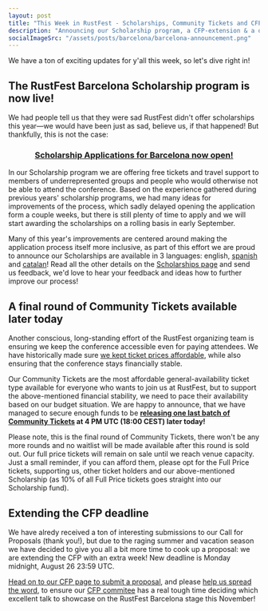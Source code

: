 ```yaml
---
layout: post
title: "This Week in RustFest - Scholarships, Community Tickets and CFPs"
description: "Announcing our Scholarship program, a CFP-extension & a one last round of Community Tickets"
socialImageSrc: "/assets/posts/barcelona/barcelona-announcement.png"
---
```


We have a ton of exciting updates for y'all this week, so let's dive right in!

## The RustFest Barcelona Scholarship program is now live!

We had people tell us that they were sad RustFest didn't offer scholarships this year—we would have been just as sad, believe us, if that happened! But thankfully, this is not the case:

<h3 style="text-align: center">
  <a href="https://barcelona.rustfest.eu/scholarships/" style="opacity: 1">
    Scholarship Applications for Barcelona now open!
  </a>
</h3>

In our Scholarship program we are offering free tickets and travel support to members of underrepresented groups and people who would otherwise not be able to attend the conference. Based on the experience gathered during previous years' scholarship programs, we had many ideas for improvements of the process, which sadly delayed opening the application form a couple weeks, but there is still plenty of time to apply and we will start awarding the scholarships on a rolling basis in early September.

Many of this year's improvements are centered around making the application process itself more inclusive, as part of this effort we are proud to announce our Scholarships are available in 3 languages: english, [spanish](https://barcelona.rustfest.eu/scholarships/es/) and [catalan](https://barcelona.rustfest.eu/scholarships/ca/)! Read all the other details on the [Scholarships page](https://barcelona.rustfest.eu/scholarships/) and send us feedback, we'd love to hear your feedback and ideas how to further improve our process!


## A final round of Community Tickets available later today

Another conscious, long-standing effort of the RustFest organizing team is ensuring we keep the conference accessible even for paying attendees. We have historically made sure [we kept ticket prices affordable](https://barcelona.rustfest.eu/tickets/), while also ensuring that the conference stays financially stable.

Our Community Tickets are the most affordable general-availability ticket type available for everyone who wants to join us at RustFest, but to support the above-mentioned financial stability, we need to pace their availability based on our budget situation. We are happy to announce, that we have managed to secure enough funds to be **[releasing one last batch of Community Tickets](https://ti.to/rustfest/barcelona2019/) at 4 PM UTC (18:00 CEST) later today!**

Please note, this is the final round of Community Tickets, there won't be any more rounds and no waitlist will be made available after this round is sold out. Our full price tickets will remain on sale until we reach venue capacity. Just a small reminder, if you can afford them, please opt for the Full Price tickets, supporting us, other ticket holders and our above-mentioned Scholarship (as 10% of all Full Price tickets goes straight into our Scholarship fund).


## Extending the CFP deadline

We have alredy received a ton of interesting submissions to our Call for Proposals (thank you!), but due to the raging summer and vacation season we have decided to give you all a bit more time to cook up a proposal: we are extending the CFP with an extra week! New deadline is Monday midnight, August 26 23:59 UTC.

[Head on to our CFP page to submit a proposal](https://cfp.rustfest.eu/events/rustfest-barcelona-2019), and please [help us spread the word](https://twitter.com/RustFest/status/1153566837386481664), to ensure our [CFP commitee](https://barcelona.rustfest.eu/cfp-committee/) has a real tough time deciding which excellent talk to showcase on the RustFest Barcelona stage this November!

